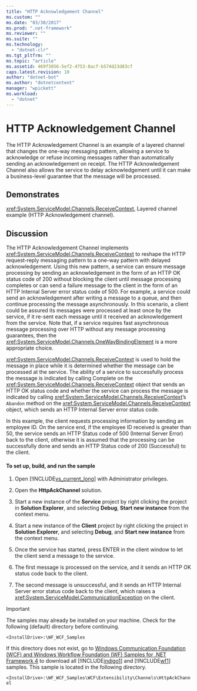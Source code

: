 ```yaml
---
title: "HTTP Acknowledgement Channel"
ms.custom: ""
ms.date: "03/30/2017"
ms.prod: ".net-framework"
ms.reviewer: ""
ms.suite: ""
ms.technology: 
  - "dotnet-clr"
ms.tgt_pltfrm: ""
ms.topic: "article"
ms.assetid: 469f3056-5ef2-4753-8acf-b574d23d83cf
caps.latest.revision: 10
author: "dotnet-bot"
ms.author: "dotnetcontent"
manager: "wpickett"
ms.workload: 
  - "dotnet"
---
```

# HTTP Acknowledgement Channel
The HTTP Acknowledgement Channel is an example of a layered channel that changes the one-way messaging pattern, allowing a service to acknowledge or refuse incoming messages rather than automatically sending an acknowledgement on receipt. The HTTP Acknowledgement Channel also allows the service to delay acknowledgement until it can make a business-level guarantee that the message will be processed.  
  
## Demonstrates  
 <xref:System.ServiceModel.Channels.ReceiveContext>, Layered channel example (HTTP Acknowledgement channel).  
  
## Discussion  
 The HTTP Acknowledgement Channel implements <xref:System.ServiceModel.Channels.ReceiveContext> to reshape the HTTP request-reply messaging pattern to a one-way pattern with delayed acknowledgement. Using this new pattern, a service can ensure message processing by sending an acknowledgement in the form of an HTTP OK status code of 200 without blocking the client until message processing completes or can send a failure message to the client in the form of an HTTP Internal Server error status code of 500. For example, a service could send an acknowledgement after writing a message to a queue, and then continue processing the message asynchronously. In this scenario, a client could be assured its messages were processed at least once by the service, if it re-sent each message until it received an acknowledgement from the service. Note that, if a service requires fast asynchronous message processing over HTTP without any message processing guarantees, then the <xref:System.ServiceModel.Channels.OneWayBindingElement> is a more appropriate choice.  
  
 <xref:System.ServiceModel.Channels.ReceiveContext> is used to hold the message in place while it is determined whether the message can be processed at the service. The ability of a service to successfully process the message is indicated by calling Complete on the <xref:System.ServiceModel.Channels.ReceiveContext> object that sends an HTTP OK status code and whether the service can process the message is indicated by calling <xref:System.ServiceModel.Channels.ReceiveContext>’s `Abandon` method on the <xref:System.ServiceModel.Channels.ReceiveContext> object, which sends an HTTP Internal Server error status code.  
  
 In this example, the client requests processing information by sending an employee ID. On the service end, if the employee ID received is greater than 50, the service sends an HTTP Status code of 500 (Internal Server Error) back to the client, otherwise it is assumed that the processing can be successfully done and sends an HTTP Status code of 200 (Successful) to the client.  
  
#### To set up, build, and run the sample  
  
1.  Open [!INCLUDE[vs_current_long](../../../../includes/vs-current-long-md.md)] with Administrator privileges.  
  
2.  Open the **HttpAckChannel** solution.  
  
3.  Start a new instance of the **Service** project by right clicking the project in **Solution Explorer**, and selecting **Debug**, **Start new instance** from the context menu.  
  
4.  Start a new instance of the **Client** project by right clicking the project in **Solution Explorer**, and selecting **Debug**, and **Start new instance** from the context menu.  
  
5.  Once the service has started, press ENTER in the client window to let the client send a message to the service.  
  
6.  The first message is processed on the service, and it sends an HTTP OK status code back to the client.  
  
7.  The second message is unsuccessful, and it sends an HTTP Internal Server error status code back to the client, which raises a <xref:System.ServiceModel.CommunicationException> on the client.  
  
> [!IMPORTANT]
>  The samples may already be installed on your machine. Check for the following (default) directory before continuing.  
>   
>  `<InstallDrive>:\WF_WCF_Samples`  
>   
>  If this directory does not exist, go to [Windows Communication Foundation (WCF) and Windows Workflow Foundation (WF) Samples for .NET Framework 4](http://go.microsoft.com/fwlink/?LinkId=150780) to download all [!INCLUDE[indigo1](../../../../includes/indigo1-md.md)] and [!INCLUDE[wf1](../../../../includes/wf1-md.md)] samples. This sample is located in the following directory.  
>   
>  `<InstallDrive>:\WF_WCF_Samples\WCF\Extensibility\Channels\HttpAckChannel`
